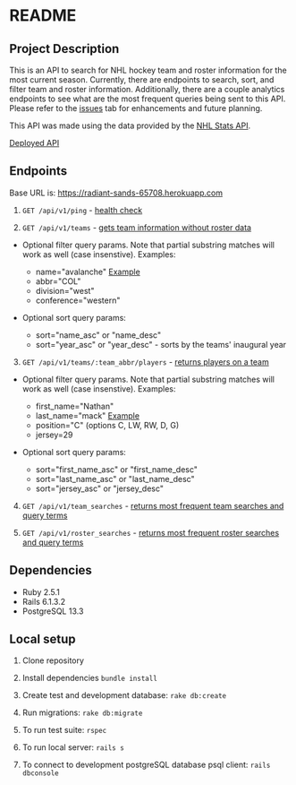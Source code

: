 # README

## Project Description
This is an API to search for NHL hockey team and roster information for the most current season. Currently, there are endpoints to search, sort, and filter team and roster information. Additionally, there are a couple analytics endpoints to see what are the most frequent queries being sent to this API. Please refer to the [issues](https://github.com/leepuppychow/hockey_api/issues) tab for enhancements and future planning.

This API was made using the data provided by the [NHL Stats API](https://gitlab.com/dword4/nhlapi/-/blob/master/stats-api.md).

[Deployed API](https://radiant-sands-65708.herokuapp.com/api/v1/teams)

## Endpoints

Base URL is: https://radiant-sands-65708.herokuapp.com

1. `GET /api/v1/ping` - [health check](https://radiant-sands-65708.herokuapp.com/api/v1/ping)

2. `GET /api/v1/teams` - [gets team information without roster data](https://radiant-sands-65708.herokuapp.com/api/v1/teams)

  - Optional filter query params. Note that partial substring matches will work as well (case insenstive). Examples:
    * name="avalanche" [Example](https://radiant-sands-65708.herokuapp.com/api/v1/teams?name=avalanche)
    * abbr="COL"
    * division="west"
    * conference="western"

  - Optional sort query params:
    * sort="name_asc" or "name_desc"
    * sort="year_asc" or "year_desc" - sorts by the teams' inaugural year

3. `GET /api/v1/teams/:team_abbr/players` - [returns players on a team](https://radiant-sands-65708.herokuapp.com/api/v1/teams/COL/players)

  - Optional filter query params. Note that partial substring matches will work as well (case insenstive). Examples:
    * first_name="Nathan"
    * last_name="mack" [Example](https://radiant-sands-65708.herokuapp.com/api/v1/teams/COL/players?last_name=mack)
    * position="C" (options C, LW, RW, D, G)
    * jersey=29

  - Optional sort query params:
    * sort="first_name_asc" or "first_name_desc"
    * sort="last_name_asc" or "last_name_desc"
    * sort="jersey_asc" or "jersey_desc"

4. `GET /api/v1/team_searches` - [returns most frequent team searches and query terms](https://radiant-sands-65708.herokuapp.com/api/v1/team_searches)

5. `GET /api/v1/roster_searches` - [returns most frequent roster searches and query terms](https://radiant-sands-65708.herokuapp.com/api/v1/roster_searches)

## Dependencies
  * Ruby 2.5.1
  * Rails 6.1.3.2
  * PostgreSQL 13.3

## Local setup
  1. Clone repository
  2. Install dependencies `bundle install`
  3. Create test and development database: `rake db:create`
  4. Run migrations: `rake db:migrate`

  5. To run test suite: `rspec`
  6. To run local server: `rails s`
  7. To connect to development postgreSQL database psql client: `rails dbconsole`
